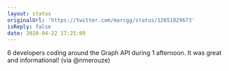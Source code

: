 ```yaml
---
layout: status
originalUrl: 'https://twitter.com/marcgg/status/12651029673'
isReply: false
date: 2010-04-22 17:25:09
---
```


6 developers coding around the Graph API during 1 afternoon. It was great and informational! (via @nmerouze)
